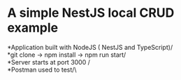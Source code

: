 # A simple NestJS local CRUD example 
*Application built with NodeJS ( NestJS and TypeScript)/\
*git clone -> npm install -> npm run start/\
*Server starts at port 3000 /\
*Postman used to test/\
